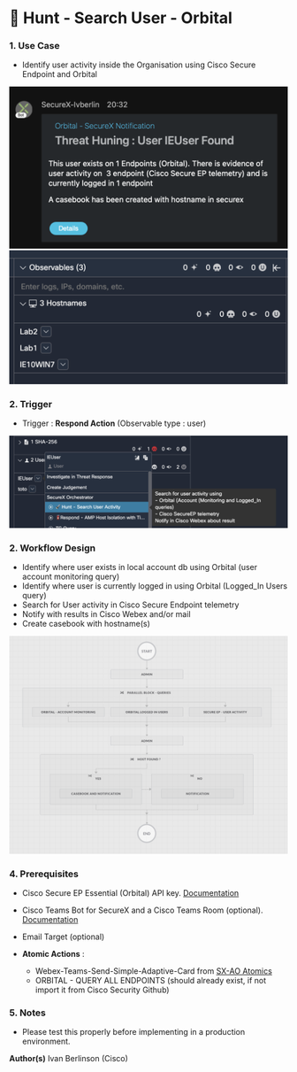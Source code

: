 # 🔦 Hunt - Search User - Orbital


### 1. Use Case

* Identify user activity inside the Organisation using Cisco Secure Endpoint and Orbital

![Screenshot - Notification Webex](https://github.com/iberlinson/SX-AO/blob/main/Images/readme___Hunt_User_Webex.png)
![Screenshot - casebook](https://github.com/iberlinson/SX-AO/blob/main/Images/readme___Hunt_User_casebook.png)


### 2. Trigger

* Trigger : **Respond Action** (Observable type : user)

![Screenshot - respond](https://github.com/iberlinson/SX-AO/blob/main/Images/readme___Hunt_User_Respond.png)

### 2. Workflow Design

  * Identify where user exists in local account db using Orbital (user account monitoring query)
  * Identify where user is currently logged in using Orbital (Logged_In Users query)
  * Search for User activity in Cisco Secure Endpoint telemetry
  * Notify with results in Cisco Webex and/or mail
  * Create casebook with hostname(s)

![Screenshot - wkf](https://github.com/iberlinson/SX-AO/blob/main/Images/readme___Hunt_User_WKF.png)


### 4. Prerequisites

* Cisco Secure EP Essential (Orbital) API key. [Documentation](https://console.amp.cisco.com/help/en/wwhelp/wwhimpl/js/html/wwhelp.htm)
* Cisco Teams Bot for SecureX and a Cisco Teams Room (optional). [Documentation](https://developer.webex.com/docs/bots)
* Email Target (optional)

* **Atomic Actions** : 
  * Webex-Teams-Send-Simple-Adaptive-Card from [SX-AO Atomics](https://github.com/iberlinson/SX-AO/tree/main/Atomics)
  * ORBITAL - QUERY ALL ENDPOINTS (should already exist, if not import it from Cisco Security Github)

### 5. Notes
* Please test this properly before implementing in a production environment. 

**Author(s)**
Ivan Berlinson (Cisco)